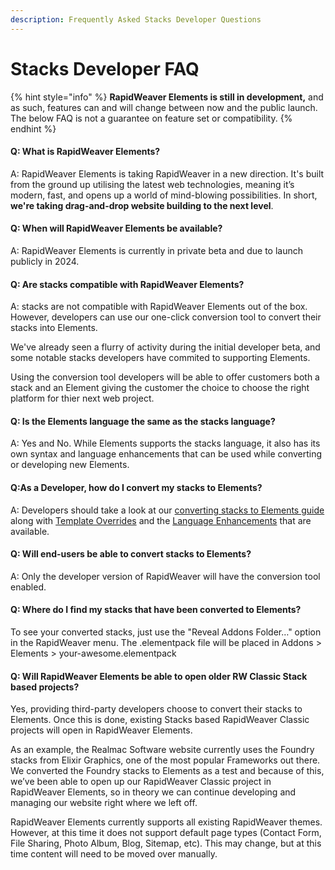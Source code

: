 ```yaml
---
description: Frequently Asked Stacks Developer Questions
---
```


# Stacks Developer FAQ

{% hint style="info" %}
**RapidWeaver Elements is still in development,** and as such, features can and will change between now and the public launch. The below FAQ is not a guarantee on feature set or compatibility.&#x20;
{% endhint %}

#### Q: What is RapidWeaver Elements?

A: RapidWeaver Elements is taking RapidWeaver in a new direction. It's built from the ground up utilising the latest web technologies, meaning it’s modern, fast, and opens up a world of mind-blowing possibilities. In short, **we're taking drag-and-drop website building to the next level**.

#### Q: When will RapidWeaver Elements be available?

A: RapidWeaver Elements is currently in private beta and due to launch publicly in 2024.

#### Q: Are stacks compatible with RapidWeaver Elements?

A: stacks are not compatible with RapidWeaver Elements out of the box. However, developers can use our one-click conversion tool to convert their stacks into Elements.

We've already seen a flurry of activity during the initial developer beta, and some notable stacks developers have commited to supporting Elements.

Using the conversion tool developers will be able to offer customers both a stack and an Element giving the customer the choice to choose the right platform for thier next web project.

#### Q: Is the Elements language the same as the stacks language?

A: Yes and No. While Elements supports the stacks language, it also has its own syntax and language enhancements that can be used while converting or developing new Elements.

#### Q:As a Developer, how do I convert my stacks to Elements?

A: Developers should take a look at our [converting stacks to Elements guide](../../converting-stacks/how-to.md) along with [Template Overrides](enhancements/template-overrides.md) and the [Language Enhancements](../../converting-stacks/language-enhancements/) that are available.

#### Q: Will end-users be able to convert stacks to Elements?

A: Only the developer version of RapidWeaver will have the conversion tool enabled.

#### Q: Where do I find my stacks that have been converted to Elements?

To see your converted stacks, just use the "Reveal Addons Folder…" option in the RapidWeaver menu. The .elementpack file will be placed in Addons > Elements > your-awesome.elementpack

#### **Q: Will RapidWeaver Elements be able to open older RW Classic Stack based projects?**

Yes, providing third-party developers choose to convert their stacks to Elements. Once this is done, existing Stacks based RapidWeaver Classic projects will open in RapidWeaver Elements.

As an example, the Realmac Software website currently uses the Foundry stacks from Elixir Graphics, one of the most popular Frameworks out there. We converted the Foundry stacks to Elements as a test and because of this, we’ve been able to open up our RapidWeaver Classic project in RapidWeaver Elements, so in theory we can continue developing and managing our website right where we left off.

RapidWeaver Elements currently supports all existing RapidWeaver themes. However, at this time it does not support default page types (Contact Form, File Sharing, Photo Album, Blog, Sitemap, etc). This may change, but at this time content will need to be moved over manually.

